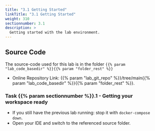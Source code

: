```yaml
---
title: "3.1 Getting Started"
linkTitle: "3.1 Getting Started"
weight: 310
sectionnumber: 3.1
description: >
  Getting started with the lab environment.
---
```


## Source Code

The source-code used for this lab is in the folder `{{% param "lab_code_basedir" %}}{{% param "folder_rest" %}}`

* Online Repository Link: {{% param "lab_git_repo" %}}/tree/main{{% param "lab_code_basedir" %}}{{% param "folder_rest" %}}.


### Task {{% param sectionnumber %}}.1 - Getting your workspace ready

* If you still have the previous lab running: stop it with `docker-compose down`.
* Open your IDE and switch to the referenced source folder.
